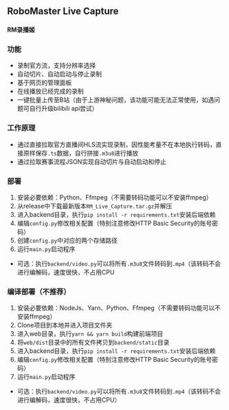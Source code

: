 ## RoboMaster Live Capture
#### RM录播姬

### 功能
* 录制官方流，支持分辨率选择
* 自动切片、自动启动与停止录制
* 基于网页的管理面板
* 在线播放已经完成的录制
* 一键批量上传至B站（由于上游神秘问题，该功能可能无法正常使用，如遇问题可自行升级bilibili api尝试）

### 工作原理
* 通过直接拉取官方直播间HLS流实现录制，因性能考量不在本地执行转码，直接原样保存`.ts`数据，自行拼接`.m3u8`进行播放
* 通过拉取赛事流程JSON实现自动切片与自动启动和停止

### 部署
1. 安装必要依赖：Python、Ffmpeg（不需要转码功能可以不安装ffmpeg）
2. 从release中下载最新版本`RM_Live_Capture.tar.gz`并解压
3. 进入backend目录，执行`pip install -r requirements.txt`安装后端依赖
4. 编辑`config.py`修改相关配置（特别注意修改HTTP Basic Security的账号密码）
5. 创建`config.py`中对应的两个存储路径
6. 运行`main.py`启动程序
* 可选：执行`backend/video.py`可以将所有`.m3u8`文件转码到`.mp4`（该转码不会进行编解码，速度很快，不占用CPU

### 编译部署（不推荐）
1. 安装必要依赖：NodeJs、Yarn、Python、Ffmpeg（不需要转码功能可以不安装ffmpeg）
2. Clone项目到本地并进入项目文件夹
3. 进入web目录，执行`yarn && yarn build`构建前端项目
4. 将`web/dist`目录中的所有文件拷贝到`backend/static`目录
5. 进入backend目录，执行`pip install -r requirements.txt`安装后端依赖
6. 编辑`config.py`修改相关配置（特别注意修改HTTP Basic Security的账号密码）
7. 运行`main.py`启动程序
* 可选：执行`backend/video.py`可以将所有`.m3u8`文件转码到`.mp4`（该转码不会进行编解码，速度很快，不占用CPU）
